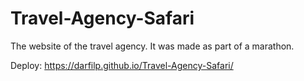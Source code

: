 # Travel-Agency-Safari
The website of the travel agency. It was made as part of a marathon.

Deploy: https://darfilp.github.io/Travel-Agency-Safari/
